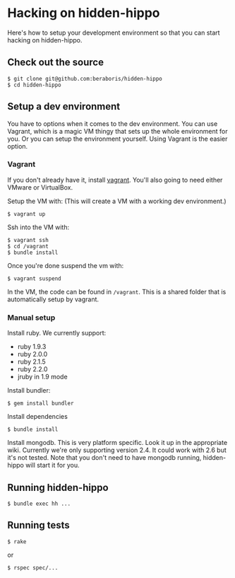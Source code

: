 Hacking on hidden-hippo
=======================

Here's how to setup your development environment so that you can start hacking
on hidden-hippo.

Check out the source
--------------------

    $ git clone git@github.com:beraboris/hidden-hippo
    $ cd hidden-hippo

Setup a dev environment
-----------------------

You have to options when it comes to the dev environment. You can use Vagrant,
which is a magic VM thingy that sets up the whole environment for you. Or you
can setup the environment yourself. Using Vagrant is the easier option.

### Vagrant

If you don't already have it, install [vagrant](https://www.vagrantup.com/downloads.html).
You'll also going to need either VMware or VirtualBox.

Setup the VM with: (This will create a VM with a working dev environment.)

    $ vagrant up

Ssh into the VM with:

    $ vagrant ssh
    $ cd /vagrant
    $ bundle install

Once you're done suspend the vm with:

    $ vagrant suspend

In the VM, the code can be found in `/vagrant`. This is a shared folder that is
automatically setup by vagrant.

### Manual setup

Install ruby. We currently support:

- ruby 1.9.3
- ruby 2.0.0
- ruby 2.1.5
- ruby 2.2.0
- jruby in 1.9 mode

Install bundler:

    $ gem install bundler

Install dependencies

    $ bundle install

Install mongodb. This is very platform specific. Look it up in the appropriate wiki. Currently we're only supporting
version 2.4. It could work with 2.6 but it's not tested. Note that you don't need to have mongodb running, hidden-hippo
will start it for you.

Running hidden-hippo
--------------------

    $ bundle exec hh ...

Running tests
-------------

    $ rake

or

    $ rspec spec/...
